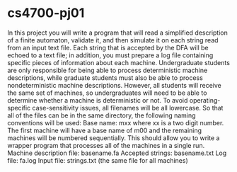 # cs4700-pj01
In this project you will write a program that will read a simplified description of a finite
automaton, validate it, and then simulate it on each string read from an input text file. Each
string that is accepted by the DFA will be echoed to a text file; in addition, you must prepare a
log file containing specific pieces of information about each machine.
Undergraduate students are only responsible for being able to process deterministic machine
descriptions, while graduate students must also be able to process nondeterministic machine
descriptions. However, all students will receive the same set of machines, so undergraduates
will need to be able to determine whether a machine is deterministic or not.
To avoid operating-specific case-sensitivity issues, all filenames will be all lowercase. So that all
of the files can be in the same directory, the following naming conventions will be used:
Base name: mxx where xx is a two digit number. The first machine will have a base name of
m00 and the remaining machines will be numbered sequentially. This should allow you to write
a wrapper program that processes all of the machines in a single run.
Machine description file: basename.fa
Accepted strings: basename.txt
Log file: fa.log
Input file: strings.txt (the same file for all machines)
